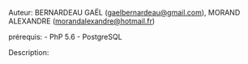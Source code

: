 Auteur: BERNARDEAU GAËL (gaelbernardeau@gmail.com), MORAND ALEXANDRE (morandalexandre@hotmail.fr)

prérequis:
	- PhP 5.6
	- PostgreSQL

Description: 
	
